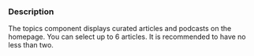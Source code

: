### Description
The topics component displays curated articles and podcasts on the homepage. You can select up to 6 articles. It is recommended to have no less than two.

